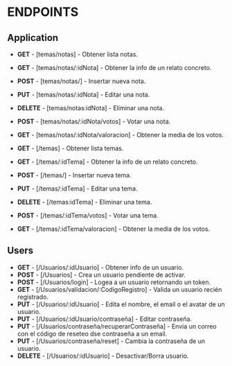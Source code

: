 # ENDPOINTS

## Application

- **GET** - [temas/notas] - Obtener lista notas.
- **GET** - [temas/notas/:idNota] - Obtener la info de un relato concreto.
- **POST** - [temas/notas/] - Insertar nueva nota.
- **PUT** - [temas/notas/:idNota] - Editar una nota.
- **DELETE** - [temas/notas:idNota] - Eliminar una nota.
- **POST** - [temas/notas/:idNota/votos] - Votar una nota.
- **GET** - [temas/notas/:idNota/valoracion] - Obtener la media de los votos.

- **GET** - [/temas] - Obtener lista temas.
- **GET** - [/temas/:idTema] - Obtener la info de un relato concreto.
- **POST** - [/temas/] - Insertar nueva tema.
- **PUT** - [/temas/:idTema] - Editar una tema.
- **DELETE** - [/temas:idTema] - Eliminar una tema.
- **POST** - [/temas/:idTema/votos] - Votar una tema.
- **GET** - [/temas/:idTema/valoracion] - Obtener la media de los votos.

## Users

- **GET** - [/Usuarios/:idUsuario] - Obtener info de un usuario.
- **POST** - [/Usuarios] - Crea un usuario pendiente de activar.
- **POST** - [/Usuarios/login] - Logea a un usuario retornando un token.
- **GET** - [/Usuarios/validacion/:CodigoRegistro] - Valida un usuario recién registrado.
- **PUT** - [/Usuarios/:idUsuario] - Edita el nombre, el email o el avatar de un usuario.
- **PUT** - [/Usuarios/:idUsuario/contraseña] - Editar contraseña.
- **PUT** - [/Usuarios/contraseña/recuperarContraseña] - Envia un correo con el código de reseteo dse contraseña a un email.
- **PUT** - [/Usuarios/contraseña/reset] - Cambia la contraseña de un usuario.
- **DELETE** - [/Usuarios/:idUsuario] - Desactivar/Borra usuario. 
